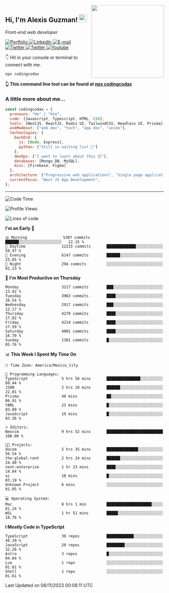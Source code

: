 <img align='right' src="https://media.giphy.com/media/M9gbBd9nbDrOTu1Mqx/giphy.gif" width="230">
<h2>Hi, I'm Alexis Guzman! <img src="https://media.giphy.com/media/hvRJCLFzcasrR4ia7z/giphy.gif" width="25px"></h2>
<p><em>Front-end web developer</em></p>

<p>
  <a href='https://www.codingcodax.dev' target='_blank'>
    <img alt='Portfolio' src='https://img.shields.io/badge/Portfolio-black?logo=vercel&style=flat-square'>
  </a>
  <a href='https://linkedin.com/in/codingcodax' target='_blank'>
    <img alt='LinkedIn' src='https://img.shields.io/badge/LinkedIn-black?logo=LinkedIn&style=flat-square'>
  </a>
  <a href='mailto:codingcodax@gmail.com' target='_blank'>
    <img alt='E-mail' src='https://img.shields.io/badge/Email-black?logo=Gmail&style=flat-square'>
  </a>
  <a href='https://twitter.com/codingcodax' target='_blank'>
    <img alt='Twitter' src='https://img.shields.io/badge/Twitter-black?logo=Twitter&style=flat-square'>
  </a>
  <a href='https://www.instagram.com/codingcodax' target='_blank'>
    <img alt='Twitter' src='https://img.shields.io/badge/Instagram-black?logo=Instagram&style=flat-square'>
  </a>
  <a href='https://www.youtube.com/@codingcodax' target='_blank'>
    <img alt='Youtube' src='https://img.shields.io/badge/YouTube-black?logo=Youtube&style=flat-square'>
  </a>
</p>

👇 Hit in your console or terminal to connect with me.

```bash
npx codingcodax
```
**👆 This command line tool can be found at [npx codingcodax](https://github.com/codingcodax/npx-codingcodax)**

<h3>A little more about me...</h3>

```javascript
const codingcodax = {
  pronouns: "He" | "Him",
  code: [Javascript, Typescript, HTML, CSS],
  tools: [NextJS, ReactJS, Radix UI, TailwindCSS, Headless UI, Prisma],
  askMeAbout: ["web dev", "tech", "app dev", "anime"],
  technologies: {
    backEnd: {
      js: [Node, Express],
      python: ["Still in waiting list 🥲"]
    },
    devOps: ["I want to learn about this 😊"],
    databases: [Mongo DB, MySQL],
    misc: [Firebase, Figma]
  },
  architecture: ["Progressive web applications", "Single page applications"],
  currentFocus: "Next JS App Development",
};
```

---

<!--START_SECTION:waka-->
![Code Time](http://img.shields.io/badge/Code%20Time-1%2C914%20hrs%208%20mins-blue)

![Profile Views](http://img.shields.io/badge/Profile%20Views-0-blue)

![Lines of code](https://img.shields.io/badge/From%20Hello%20World%20I%27ve%20Written-10.0%20million%20lines%20of%20code-blue)

**I'm an Early 🐤** 

```text
🌞 Morning                5307 commits        ██████░░░░░░░░░░░░░░░░░░░   22.15 % 
🌆 Daytime                12215 commits       █████████████░░░░░░░░░░░░   50.97 % 
🌃 Evening                6147 commits        ██████░░░░░░░░░░░░░░░░░░░   25.65 % 
🌙 Night                  294 commits         ░░░░░░░░░░░░░░░░░░░░░░░░░   01.23 % 
```
📅 **I'm Most Productive on Thursday** 

```text
Monday                   3217 commits        ███░░░░░░░░░░░░░░░░░░░░░░   13.42 % 
Tuesday                  3963 commits        ████░░░░░░░░░░░░░░░░░░░░░   16.54 % 
Wednesday                2917 commits        ███░░░░░░░░░░░░░░░░░░░░░░   12.17 % 
Thursday                 4270 commits        ████░░░░░░░░░░░░░░░░░░░░░   17.82 % 
Friday                   4214 commits        ████░░░░░░░░░░░░░░░░░░░░░   17.59 % 
Saturday                 4001 commits        ████░░░░░░░░░░░░░░░░░░░░░   16.70 % 
Sunday                   1381 commits        █░░░░░░░░░░░░░░░░░░░░░░░░   05.76 % 
```


📊 **This Week I Spent My Time On** 

```text
🕑︎ Time Zone: America/Mexico_City

💬 Programming Languages: 
TypeScript               5 hrs 58 mins       ███████████████░░░░░░░░░░   60.44 % 
JSON                     2 hrs 10 mins       ██████░░░░░░░░░░░░░░░░░░░   22.01 % 
Prisma                   40 mins             ██░░░░░░░░░░░░░░░░░░░░░░░   06.91 % 
YAML                     23 mins             █░░░░░░░░░░░░░░░░░░░░░░░░   03.89 % 
JavaScript               19 mins             █░░░░░░░░░░░░░░░░░░░░░░░░   03.36 % 

🔥 Editors: 
Neovim                   9 hrs 52 mins       █████████████████████████   100.00 % 

🐱‍💻 Projects: 
docom                    5 hrs 35 mins       ██████████████░░░░░░░░░░░   56.54 % 
the-global-rent          2 hrs 24 mins       ██████░░░░░░░░░░░░░░░░░░░   24.40 % 
next-enterprise          1 hr 23 mins        ████░░░░░░░░░░░░░░░░░░░░░   14.04 % 
ui                       18 mins             █░░░░░░░░░░░░░░░░░░░░░░░░   03.19 % 
Unknown Project          6 mins              ░░░░░░░░░░░░░░░░░░░░░░░░░   01.05 % 

💻 Operating System: 
Mac                      8 hrs 1 min         ████████████████████░░░░░   81.24 % 
WSL                      1 hr 51 mins        █████░░░░░░░░░░░░░░░░░░░░   18.76 % 
```

**I Mostly Code in TypeScript** 

```text
TypeScript               30 repos            ████████████░░░░░░░░░░░░░   48.39 % 
JavaScript               20 repos            ████████░░░░░░░░░░░░░░░░░   32.26 % 
Astro                    3 repos             █░░░░░░░░░░░░░░░░░░░░░░░░   04.84 % 
Lua                      1 repo              ░░░░░░░░░░░░░░░░░░░░░░░░░   01.61 % 
Shell                    1 repo              ░░░░░░░░░░░░░░░░░░░░░░░░░   01.61 % 
```




 Last Updated on 06/11/2023 00:08:11 UTC
<!--END_SECTION:waka-->
